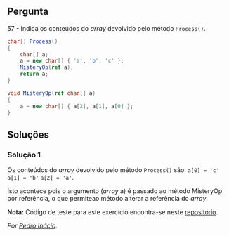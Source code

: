 ## Pergunta

57 - Indica os conteúdos do  _array_ devolvido pelo método `Process()`.

```cs
char[] Process()
{
    char[] a;
    a = new char[] { 'a', 'b', 'c' };
    MisteryOp(ref a);
    return a;
}

void MisteryOp(ref char[] a)
{
    a = new char[] { a[2], a[1], a[0] };
}
```

## Soluções

### Solução 1

Os conteúdos do _array_ devolvido pelo método `Process()` são:
`a[0] = 'c'` `a[1] = 'b'` `a[2] = 'a'`.

Isto acontece pois o argumento (_array_ a) é passado ao método MisteryOp por referência, o que permiteao método alterar a referência do _array_.

**Nota:** Código de teste para este exercício encontra-se neste
[repositório](https://github.com/PmaiWoW/GitHub-Exercises).

*Por [Pedro Inácio](https://github.com/PmaiWoW).*